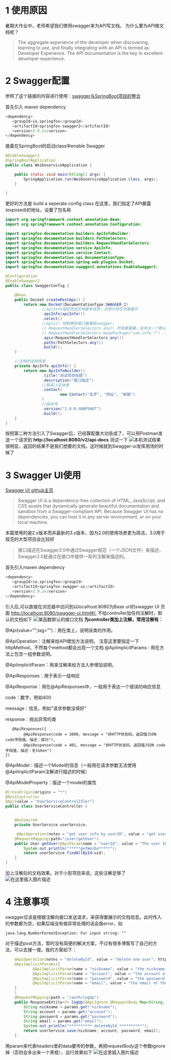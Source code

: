 # 1 使用原因
暑期大作业中，老师希望我们使用swagger来为API写文档。
为什么要为API做文档呢？

> The aggregate experience of the developer when discovering, learning to use, and finally integrating with an API is termed as Developer Experience. The API documentation is the key to excellent developer experience.
# 2 Swagger配置
参照了这个链接的内容进行使用：[swagger与SpringBoot项目的整合](https://medium.com/@bhanuka.16/spring-boot-rest-api-documentation-with-swagger-cab4d865a15d)

首先引入 maven dependency

```python
<dependency>
   <groupId>io.springfox</groupId>
   <artifactId>springfox-swagger2</artifactId>
   <version>2.9.2</version>
</dependency>
```
接着在SpringBoot的启动class中enable Swagger

```java
@EnableSwagger2
@SpringBootApplication
public class WeiboserviceApplication {

    public static void main(String[] args) {
        SpringApplication.run(WeiboserviceApplication.class, args);
    }

}
```
更好的方法是 build a seperate config class
在这里，我们指定了API暴露(exposed)的地址，设置了包名称
```java
import org.springframework.context.annotation.Bean;
import org.springframework.context.annotation.Configuration;

import springfox.documentation.builders.ApiInfoBuilder;
import springfox.documentation.builders.PathSelectors;
import springfox.documentation.builders.RequestHandlerSelectors;
import springfox.documentation.service.ApiInfo;
import springfox.documentation.service.Contact;
import springfox.documentation.spi.DocumentationType;
import springfox.documentation.spring.web.plugins.Docket;
import springfox.documentation.swagger2.annotations.EnableSwagger2;

@Configuration
@EnableSwagger2
public class SwaggerConfig {

    @Bean
    public Docket createRestApi() {
        return new Docket(DocumentationType.SWAGGER_2)
                //apiInfo指定测试文档基本信息，这部分将在页面展示
                .apiInfo(apiInfo())
                .select()
                //apis() 控制哪些接口暴露给swagger，
                // RequestHandlerSelectors.any() 所有都暴露，会多出一个默认的error-service-controller
                // RequestHandlerSelectors.basePackage("com.info.*")  指定包位置
                .apis(RequestHandlerSelectors.any())
                .paths(PathSelectors.any())
                .build();
    }

    //文档的总体信息
    private ApiInfo apiInfo() {
        return new ApiInfoBuilder()
                .title("测试项目标题")
                .description("接口描述")
                //联系人实体类
                .contact(
                        new Contact("名字", "网址", "邮箱")
                )
                //版本号
                .version("1.0.0-SNAPSHOT")
                .build();
    }
}
```
按照第二种方法引入了Swagger后，已经算配置大功告成了，可以用Postman发送一个请求到 **http://localhost:8080/v2/api-docs** 测试一下
![本机测试结果](https://img-blog.csdnimg.cn/20200711153157317.png?x-oss-process=image/watermark,type_ZmFuZ3poZW5naGVpdGk,shadow_10,text_aHR0cHM6Ly9ibG9nLmNzZG4ubmV0L3dlaXhpbl80NDYwMjQwOQ==,size_16,color_FFFFFF,t_70)
很明显，返回的结果不是我们想要的文档，这时候就到Swagger-ui发挥用场的时候了
# 3 Swagger UI使用
[Swagger UI github主页](https://github.com/swagger-api/swagger-ui)

> Swagger UI is a dependency-free collection of HTML, JavaScript, and CSS assets that dynamically generate beautiful documentation and sandbox from a Swagger-compliant API. Because Swagger UI has no dependencies, you can host it in any server environment, or on your local machine.

本篇使用的是2.x版本而非最新的3.x版本，因为2.0的使用场景更为简洁，3.0用于规范的大型项目会比较好

> 接口描述在Swagger3.0中通过Swagger规范（一个JSON文件）来描述，Swagger2.0是通过在接口中提供一系列注解来描述的。

首先引入maven dependency

```python
<dependency>
   <groupId>io.springfox</groupId>
   <artifactId>springfox-swagger-ui</artifactId>
   <version>2.9.2</version>
</dependency>
```
引入后,可以直接在浏览器中访问到以localhost:8080为Base url的swagger UI 页面 [http://localhost:8080/swagger-ui.html#/.](http://localhost:8080/swagger-ui.html#/.)
不给controller加任何注解时，默认的文档如下
![某函数默认的接口文档](https://img-blog.csdnimg.cn/20200711170024205.png?x-oss-process=image/watermark,type_ZmFuZ3poZW5naGVpdGk,shadow_10,text_aHR0cHM6Ly9ibG9nLmNzZG4ubmV0L3dlaXhpbl80NDYwMjQwOQ==,size_16,color_FFFFFF,t_70)
**为controller类加上注解，常用注解有：**

@Api(value="",tag="")：用在类上，说明该类的作用。

@ApiOperation：注解来给API增加方法说明。
注意这里要指定一下httpMethod，不然每个method都会出现一个文档
@ApiImplicitParams : 用在方法上包含一组参数说明。

@ApiImplicitParam：用来注解来给方法入参增加说明。

@ApiResponses：用于表示一组响应

@ApiResponse：用在@ApiResponses中，一般用于表达一个错误的响应信息

   code：数字，例如400

   message：信息，例如"请求参数没填好"

  response：抛出异常的类
 

	   @ApiResponses({
            @ApiResponse(code = 1000, message = "非HTTP状态码，返回值JSON code字段值，描述：成功"),
            @ApiResponse(code = 401, message = "非HTTP状态码，返回值JSON code字段值，描述：无token")
    })

@ApiModel：描述一个Model的信息（一般用在请求参数无法使用@ApiImplicitParam注解进行描述的时候）

  @ApiModelProperty：描述一个model的属性

```java
@CrossOrigin(origins = "*")
@RestController
@Api(value = "UserServiceControl23ler")
public class UserServiceController {


    @Autowired
    private UserService userService;

     @ApiOperation(notes = "get user info by userID", value = "get user info",httpMethod = "GET")
    @RequestMapping(path="/user/getUser")
    public User getUser(@ApiParam(name = "userId", value = "The user ID of a WeiBo user,should be a Long Integer") @RequestParam("userId") Long uid){
        System.out.println("*****getWeibo*****");
        return userService.findAllById(uid);
    }
}

```
加上注解后的文档效果。对于小型项目来说，这些注解足够了
![在这里插入图片描述](https://img-blog.csdnimg.cn/20200711171320262.png?x-oss-process=image/watermark,type_ZmFuZ3poZW5naGVpdGk,shadow_10,text_aHR0cHM6Ly9ibG9nLmNzZG4ubmV0L3dlaXhpbl80NDYwMjQwOQ==,size_16,color_FFFFFF,t_70)
# 4 注意事项
swagger应该是根据注解向接口发送请求，来获得要展示的文档信息。此时传入的参数都为空，如果后端没有做异常处理的话会报error，如
	
	java.lang.NumberFormatException: For input string: ""

对于描述post方法，暂时没有简便的解决方案，不过有很多博客写了自己的方法，可以去搜一搜。我的方案如下：

```java
    @ApiOperation(notes = "deleteById", value = "delete one user", httpMethod = "POST")
    @ApiImplicitParams({
            @ApiImplicitParam(name = "nickname", value = "the nickname of the iLife user"),
            @ApiImplicitParam(name = "account", value = "the account of the iLife user"),
            @ApiImplicitParam(name = "password", value = "the password of the iLife user"),
            @ApiImplicitParam(name = "email", value = "the email of the iLife user")
    }
    )
    @RequestMapping(path = "/auth/logUp")
    public ResponseEntity<?> logUp(@ApiIgnore @RequestBody Map<String, String> params) {
        String nickname = params.get("nickname");
        String account = params.get("account");
        String password = params.get("password");
        String email = params.get("email");
        System.out.println("********** deleteById **********");
        return userService.save(nickname, account, password, email);
    }
```
用param来代表headers里的data要传的参数，再把requestBody这个参数ignore掉（否则会多出来一个黑框），运行效果如下
![在这里插入图片描述](https://img-blog.csdnimg.cn/20200713163536746.png?x-oss-process=image/watermark,type_ZmFuZ3poZW5naGVpdGk,shadow_10,text_aHR0cHM6Ly9ibG9nLmNzZG4ubmV0L3dlaXhpbl80NDYwMjQwOQ==,size_16,color_FFFFFF,t_70)
